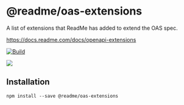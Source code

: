 # @readme/oas-extensions

A list of extensions that ReadMe has added to extend the OAS spec.

https://docs.readme.com/docs/openapi-extensions

[![Build](https://github.com/readmeio/oas-extensions/workflows/CI/badge.svg)](https://github.com/readmeio/oas-extensions)

[![](https://d3vv6lp55qjaqc.cloudfront.net/items/1M3C3j0I0s0j3T362344/Untitled-2.png)](https://readme.io)

## Installation

```
npm install --save @readme/oas-extensions
```
